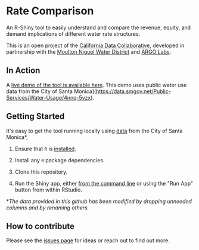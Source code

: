 # Rate Comparison
An R-Shiny tool to easily understand and compare the revenue, equity, and demand implications of different water rate structures. 

This is an open project of the [California Data Collaborative](http://californiadatacollaborative.com/), developed in partnership with the [Moulton Niguel Water District](http://www.mnwd.com/) and [ARGO Labs](http://www.argolabs.org/).

## In Action

A [live demo of the tool is available here](https://demo.californiadatacollaborative.com/smc/rate-tool/). This demo uses public water use data from the City of Santa Monica](https://data.smgov.net/Public-Services/Water-Usage/4nnq-5vzx).

## Getting Started

It's easy to get the tool running locally using [data](https://data.smgov.net/Public-Services/Water-Usage/4nnq-5vzx) from the City of Santa Monica*, 

1. Ensure that `R` is [installed](https://www.r-project.org/).

2. Install any `R` package dependencies.

3. Clone this repository.

4. Run the Shiny app, either [from the command line](http://shiny.rstudio.com/articles/running.html) or using the "Run App" button from within RStudio.

\**The data provided in this github has been modified by dropping unneeded columns and by renaming others.*



## How to contribute

Please see the [issues page](https://github.com/California-Data-Collaborative/rate-comparison/issues) for ideas or reach out to find out more.
